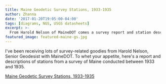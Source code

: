 ```yaml
---
title: Maine Geodetic Survey Stations, 1933-1935
author: Zhanna
date: '2017-01-20T19:05:00-04:00'
tags: [diagrams, NGS, USGS datasheets]
excerpt: >-
  From Harold Nelson of MaineDOT comes a survey report and station descriptions from a 1930s survey of Maine.
featured_image: featured-maine-gs.jpg
---
```


I've been receiving lots of survey-related goodies from Harold Nelson, Senior Geodesist with MaineDOT. To whet your appetite, here's a report and descriptions of stations from a survey of Maine conducted between 1933 and 1935.

[Maine Geodetic Survey Stations, 1933-1935](/assets/docs/publications/Maine-Geodetic-Survey-Stations-1933-1935.pdf)

